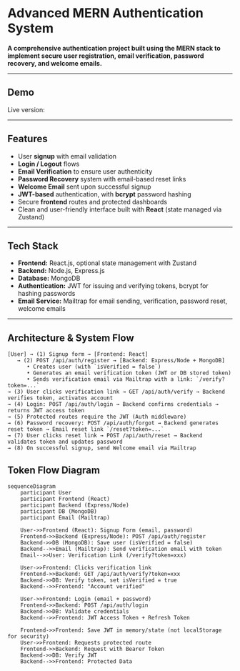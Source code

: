 # Advanced MERN Authentication System

**A comprehensive authentication project built using the MERN stack to implement secure user registration, email verification, password recovery, and welcome emails.**

---

##  Demo  
Live version: 

---

##  Features

- User **signup** with email validation  
- **Login / Logout** flows  
- **Email Verification** to ensure user authenticity  
- **Password Recovery** system with email-based reset links  
- **Welcome Email** sent upon successful signup  
- **JWT-based** authentication, with **bcrypt** password hashing  
- Secure **frontend** routes and protected dashboards  
- Clean and user-friendly interface built with **React** (state managed via Zustand)

---

##  Tech Stack

- **Frontend:** React.js, optional state management with Zustand  
- **Backend:** Node.js, Express.js  
- **Database:** MongoDB  
- **Authentication:** JWT for issuing and verifying tokens, bcrypt for hashing passwords  
- **Email Service:** Mailtrap for email sending, verification, password reset, welcome emails

---

##  Architecture & System Flow

```plaintext
[User] → (1) Signup form → [Frontend: React]
   → (2) POST /api/auth/register → [Backend: Express/Node + MongoDB]
      • Creates user (with `isVerified = false`)
      • Generates an email verification token (JWT or DB stored token)
      • Sends verification email via Mailtrap with a link: `/verify?token=...`
→ (3) User clicks verification link → GET /api/auth/verify → Backend verifies token, activates account
→ (4) Login: POST /api/auth/login → Backend confirms credentials → returns JWT access token
→ (5) Protected routes require the JWT (Auth middleware)
→ (6) Password recovery: POST /api/auth/forgot → Backend generates reset token → Email reset link `/reset?token=...`
→ (7) User clicks reset link → POST /api/auth/reset → Backend validates token and updates password
→ (8) On successful signup, send Welcome email via Mailtrap
```


## Token Flow Diagram

```mermaid
sequenceDiagram
    participant User
    participant Frontend (React)
    participant Backend (Express/Node)
    participant DB (MongoDB)
    participant Email (Mailtrap)

    User->>Frontend (React): Signup Form (email, password)
    Frontend->>Backend (Express/Node): POST /api/auth/register
    Backend->>DB (MongoDB): Save user (isVerified = false)
    Backend-->>Email (Mailtrap): Send verification email with token
    Email-->>User: Verification Link (/verify?token=xxx)

    User->>Frontend: Clicks verification link
    Frontend->>Backend: GET /api/auth/verify?token=xxx
    Backend->>DB: Verify token, set isVerified = true
    Backend-->>Frontend: "Account verified"

    User->>Frontend: Login (email + password)
    Frontend->>Backend: POST /api/auth/login
    Backend->>DB: Validate credentials
    Backend-->>Frontend: JWT Access Token + Refresh Token

    Frontend->>Frontend: Save JWT in memory/state (not localStorage for security)
    User->>Frontend: Requests protected route
    Frontend->>Backend: Request with Bearer Token
    Backend->>DB: Verify JWT
    Backend-->>Frontend: Protected Data
```



